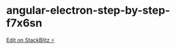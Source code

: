 # angular-electron-step-by-step-f7x6sn

[Edit on StackBlitz ⚡️](https://stackblitz.com/edit/angular-electron-step-by-step-f7x6sn)